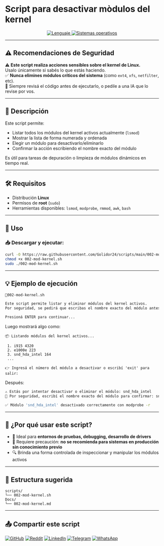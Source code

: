 # Script para desactivar mòdulos del kernel

<p align="center">
    <a href="https://www.man7.org/linux/man-pages/man1/bash.1.html">
        <img src="https://img.shields.io/badge/Lenguaje-Bash-4EAA25?style=flat&logo=gnubash&labelColor=363D44" alt="Lenguaje">
    </a>
    <a href="https://www.debian.org/">
        <img src="https://img.shields.io/badge/OS-Linux%20%7C%20Debian-blue?style=flat&logoColor=b0c0c0&labelColor=363D44" alt="Sistemas operativos">
    </a>
</p>

---

## ⚠️ Recomendaciones de Seguridad
 
⚠️ **Este script realiza acciones sensibles sobre el kernel de Linux.**  
Usalo únicamente si sabés lo que estás haciendo.  
✅ **Nunca elimines módulos críticos del sistema** (como `ext4`, `xfs`, `netfilter`, etc).  
📌 Siempre revisá el código antes de ejecutarlo, o pedile a una IA que lo revise por vos.

---

## 🧾 Descripción

Este script permite:

- Listar todos los módulos del kernel activos actualmente (`lsmod`)
- Mostrar la lista de forma numerada y ordenada
- Elegir un módulo para desactivarlo/eliminarlo
- Confirmar la acción escribiendo el nombre exacto del módulo

Es útil para tareas de depuración o limpieza de módulos dinámicos en tiempo real.

---

## 🛠️ Requisitos

- Distribución **Linux**
- Permisos de **root** (`sudo`)
- Herramientas disponibles: `lsmod`, `modprobe`, `rmmod`, `awk`, `bash`

---

## 🚀 Uso

### 📥 Descargar y ejecutar:

```bash
curl -O https://raw.githubusercontent.com/Golidor24/scripts/main/002-mod-kernel.sh
chmod +x 002-mod-kernel.sh
sudo ./002-mod-kernel.sh
```

---

## 💡 Ejemplo de ejecución

```bash
🧾002-mod-kernel.sh

Este script permite listar y eliminar módulos del kernel activos.
Por seguridad, se pedirá que escribas el nombre exacto del módulo antes de eliminarlo.

Presioná ENTER para continuar...
```

Luego mostrará algo como:

```text
📦 Listando módulos del kernel activos...

 1. i915 4320
 2. e1000e 223
 3. snd_hda_intel 164
 ...

👉 Ingresá el número del módulo a desactivar o escribí 'exit' para salir:
```

Después:

```bash
⚠️ Estás por intentar desactivar o eliminar el módulo: snd_hda_intel
🔐 Por seguridad, escribí el nombre exacto del módulo para confirmar: snd_hda_intel

✅ Módulo 'snd_hda_intel' desactivado correctamente con modprobe -r
```

---

## 🧠 ¿Por qué usar este script?

- 🧪 Ideal para **entornos de pruebas, debugging, desarrollo de drivers**
- 🛑 Requiere precaución: **no se recomienda para sistemas en producción sin conocimiento previo**
- 🔍 Brinda una forma controlada de inspeccionar y manipular los módulos activos

---

## 📁 Estructura sugerida

```
scripts/
└── 002-mod-kernel.sh
Docs/
└── 002-mod-kernel.md
```

---

## 📤 Compartir este script

[![GitHub](https://img.shields.io/badge/Compartir-181717?logo=github&logoColor=white)](https://github.com/Golidor24/scripts/blob/main/Linux/002-mod-kernel.sh)
[![Reddit](https://img.shields.io/badge/Compartir-FF4500?logo=reddit&logoColor=white)](https://www.reddit.com/submit?url=https://github.com/Golidor24/scripts/blob/main/Linux/002-mod-kernel.sh)
[![LinkedIn](https://img.shields.io/badge/LinkedIn-Compartir-0077B5?style=flat&logo=linkedin)](https://www.linkedin.com/sharing/share-offsite/?url=https://github.com/Golidor24/scripts/blob/main/Linux/002-mod-kernel.sh)
[![Telegram](https://img.shields.io/badge/Compartir-0088CC?logo=telegram&logoColor=white)](https://t.me/share/url?url=https://github.com/Golidor24/scripts/blob/main/Linux/002-mod-kernel.sh)
[![WhatsApp](https://img.shields.io/badge/Compartir-25D366?logo=whatsapp&logoColor=white)](https://wa.me/?text=Revisá%20este%20script:%20https://github.com/Golidor24/scripts/blob/main/Linux/002-mod-kernel.sh)